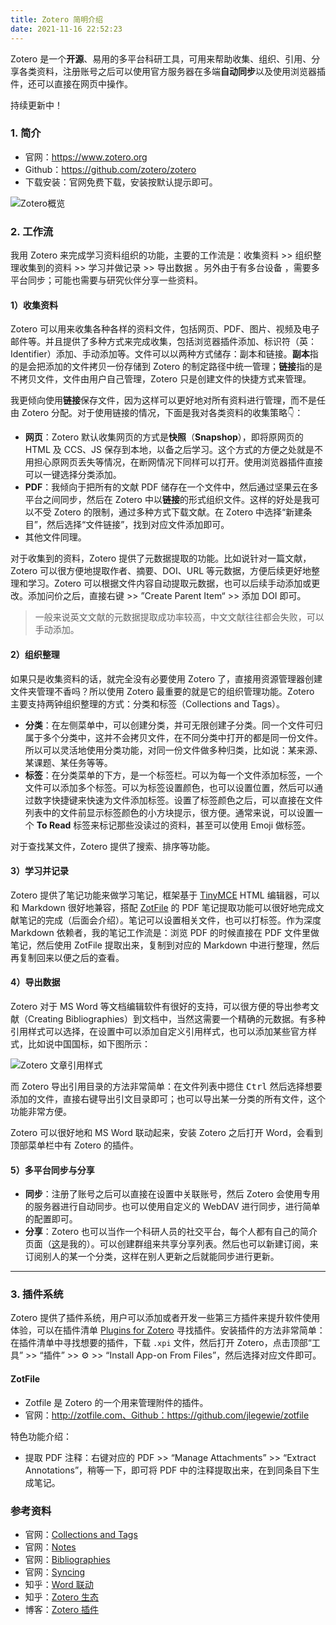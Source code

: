 ```yaml
---
title: Zotero 简明介绍
date: 2021-11-16 22:52:23
---
```


Zotero 是一个**开源**、易用的多平台科研工具，可用来帮助收集、组织、引用、分享各类资料，注册账号之后可以使用官方服务器在多端**自动同步**以及使用浏览器插件，还可以直接在网页中操作。

持续更新中！

### 1. 简介

- 官网：https://www.zotero.org
- Github：https://github.com/zotero/zotero
- 下载安装：官网免费下载，安装按默认提示即可。

![Zotero概览](https://i.loli.net/2021/11/16/Qwv9RE3nW6FpbYZ.png)

### 2. 工作流

我用 Zotero 来完成学习资料组织的功能，主要的工作流是：收集资料 >> 组织整理收集到的资料 >> 学习并做记录 >> 导出数据 。另外由于有多台设备 ，需要多平台同步；可能也需要与研究伙伴分享一些资料。

#### 1）收集资料

Zotero 可以用来收集各种各样的资料文件，包括网页、PDF、图片、视频及电子邮件等。并且提供了多种方式来完成收集，包括浏览器插件添加、标识符（英：Identifier）添加、手动添加等。文件可以以两种方式储存：副本和链接。**副本**指的是会把添加的文件拷贝一份存储到 Zotero 的制定路径中统一管理；**链接**指的是不拷贝文件，文件由用户自己管理，Zotero 只是创建文件的快捷方式来管理。

我更倾向使用**链接**保存文件，因为这样可以更好地对所有资料进行管理，而不是任由 Zotero 分配。对于使用链接的情况，下面是我对各类资料的收集策略👇：

- **网页**：Zotero 默认收集网页的方式是**快照**（**Snapshop**），即将原网页的 HTML 及 CCS、JS 保存到本地，以备之后学习。这个方式的方便之处就是不用担心原网页丢失等情况，在断网情况下同样可以打开。使用浏览器插件直接可以一键选择分类添加。
- **PDF**：我倾向于把所有的文献 PDF 储存在一个文件中，然后通过坚果云在多平台之间同步，然后在 Zotero 中以**链接**的形式组织文件。这样的好处是我可以不受 Zotero 的限制，通过多种方式下载文献。在 Zotero 中选择“新建条目”，然后选择“文件链接”，找到对应文件添加即可。
- 其他文件同理。

对于收集到的资料，Zotero 提供了元数据提取的功能。比如说针对一篇文献，Zotero 可以很方便地提取作者、摘要、DOI、URL 等元数据，方便后续更好地整理和学习。Zotero 可以根据文件内容自动提取元数据，也可以后续手动添加或更改。添加问价之后，直接右键 >> ”Create Parent  Item“ >> 添加 DOI 即可。

> 一般来说英文文献的元数据提取成功率较高，中文文献往往都会失败，可以手动添加。

#### 2）组织整理

如果只是收集资料的话，就完全没有必要使用 Zotero 了，直接用资源管理器创建文件夹管理不香吗？所以使用 Zotero 最重要的就是它的组织管理功能。Zotero 主要支持两钟组织整理的方式：分类和标签（Collections and Tags）。

- **分类**：在左侧菜单中，可以创建分类，并可无限创建子分类。同一个文件可归属于多个分类中，这并不会拷贝文件，在不同分类中打开的都是同一份文件。所以可以灵活地使用分类功能，对同一份文件做多种归类，比如说：某来源、某课题、某任务等等。
- **标签**：在分类菜单的下方，是一个标签栏。可以为每一个文件添加标签，一个文件可以添加多个标签。可以为标签设置颜色，也可以设置位置，然后可以通过数字快捷键来快速为文件添加标签。设置了标签颜色之后，可以直接在文件列表中的文件前显示标签颜色的小方块提示，很方便。通常来说，可以设置一个 **To Read** 标签来标记那些没读过的资料，甚至可以使用 Emoji 做标签。

对于查找某文件，Zotero 提供了搜索、排序等功能。

#### 3）学习并记录

Zotero 提供了笔记功能来做学习笔记，框架基于 [TinyMCE](https://www.tiny.cloud/) HTML 编辑器，可以和 Markdown 很好地兼容，搭配 [ZotFile](http://zotfile.com/) 的 PDF 笔记提取功能可以很好地完成文献笔记的完成（后面会介绍）。笔记可以设置相关文件，也可以打标签。作为深度 Markdown 依赖者，我的笔记工作流是：浏览 PDF 的时候直接在 PDF 文件里做笔记，然后使用 ZotFile 提取出来，复制到对应的 Markdown 中进行整理，然后再复制回来以便之后的查看。

#### 4）导出数据

Zotero 对于 MS Word 等文档编辑软件有很好的支持，可以很方便的导出参考文献（Creating Bibliographies）到文档中，当然这需要一个精确的元数据。有多种引用样式可以选择，在设置中可以添加自定义引用样式，也可以添加某些官方样式，比如说中国国标，如下图所示：

![Zotero 文章引用样式](https://i.loli.net/2021/11/16/18wHRArWbuMzGLX.jpg)

而 Zotero 导出引用目录的方法非常简单：在文件列表中摁住 <kbd>Ctrl</kbd> 然后选择想要添加的文件，直接右键导出引文目录即可；也可以导出某一分类的所有文件，这个功能非常方便。

Zotero 可以很好地和 MS Word 联动起来，安装 Zotero 之后打开 Word，会看到顶部菜单栏中有 Zotero 的插件。

#### 5）多平台同步与分享

- **同步**：注册了账号之后可以直接在设置中关联账号，然后 Zotero 会使用专用的服务器进行自动同步。也可以使用自定义的 WebDAV 进行同步，进行简单的配置即可。
- **分享**：Zotero 也可以当作一个科研人员的社交平台，每个人都有自己的简介页面（[这](https://www.zotero.org/studentwei)是我的）。可以创建群组来共享分享列表。然后也可以新建订阅，来订阅别人的某一个分类，这样在别人更新之后就能同步进行更新。

---

### 3. 插件系统

Zotero 提供了插件系统，用户可以添加或者开发一些第三方插件来提升软件使用体验，可以在插件清单 [Plugins for Zotero](https://www.zotero.org/support/plugins) 寻找插件。安装插件的方法非常简单：在插件清单中寻找想要的插件，下载 `.xpi` 文件，然后打开 Zotero，点击顶部“工具” >> “插件” >> ⚙ >> “Install App-on From Files”，然后选择对应文件即可。

#### ZotFile

- Zotfile 是 Zotero 的一个用来管理附件的插件。
- 官网：http://zotfile.com、Github：https://github.com/jlegewie/zotfile

特色功能介绍：

- 提取 PDF 注释：右键对应的 PDF >> “Manage Attachments” >> “Extract Annotations”，稍等一下，即可将 PDF 中的注释提取出来，在到同条目下生成笔记。

### 参考资料

- 官网：[Collections and Tags](https://www.zotero.org/support/collections_and_tags)
- 官网：[Notes](https://www.zotero.org/support/notes)
- 官网：[Bibliographies](https://www.zotero.org/support/creating_bibliographies)
- 官网：[Syncing](https://www.zotero.org/support/sync)
- 知乎：[Word 联动](https://zhuanlan.zhihu.com/p/97855586)
- 知乎：[Zotero 生态](https://zhuanlan.zhihu.com/p/97855586)
- 博客：[Zotero 插件](https://iseex.github.io/2020-07/Zotero-tools-bag)

